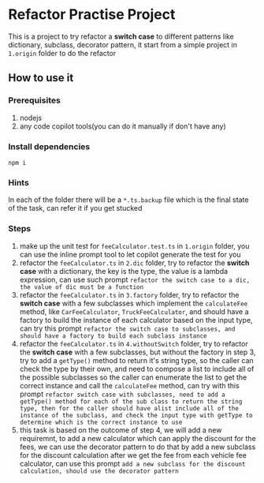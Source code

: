 # Refactor Practise Project

This is a project to try refactor a **switch case** to different patterns like dictionary, subclass, decorator pattern, it start from a simple project in `1.origin` folder to do the refactor 

## How to use it

### Prerequisites
1. nodejs
2. any code copilot tools(you can do it manually if don't have any)


### Install dependencies
`npm i`

### Hints
In each of the folder there will be a `*.ts.backup` file which is the final state of the task, can refer it if you get stucked

### Steps
1. make up the unit test for `feeCalculator.test.ts` in `1.origin` folder, you can use the inline prompt tool to let copilot generate the test for you
2. refactor the `feeCalculator.ts` in `2.dic` folder, try to refactor the **switch case** with a dictionary, the key is the type, the value is a lambda expression, can use such prompt `refactor the switch case to a dic, the value of dic must be a function`
3. refactor the `feeCalculator.ts` in `3.factory` folder, try to refactor the **switch case** with a few subclasses which implement the `calculateFee` method, like `CarFeeCalculator`, `TruckFeeCalculator`, and should have a factory to build the instance of each calculator based on the input type, can try this prompt `refactor the switch case to subclasses, and should have a factory to build each subclass instance`
4. refactor the `feeCalculator.ts` in `4.withoutSwitch` folder, try to refactor the **switch case** with a few subclasses, but without the factory in step 3, try to add a `getType()` method to return it's string type, so the caller can check the type by their own, and need to compose a list to include all of the possible subclasses so the caller can enumerate the list to get the correct instance and call the `calculateFee` method, can try with this prompt `refactor switch case with subclasses, need to add a getType() method for each of the sub class to return the string type, then for the caller should have alist include all of the instance of the subclass, and check the input type with getType to determine which is the correct instance to use` 
5. this task is based on the outcome of step 4, we will add a new requiremnt, to add a new calculator which can apply the discount for the fees, we can use the decorator pattern to do that by add a new subclass for the discount calculation after we get the fee from each vehicle fee calculator, can use this prompt `add a new subclass for the discount calculation, should use the decorator pattern`
